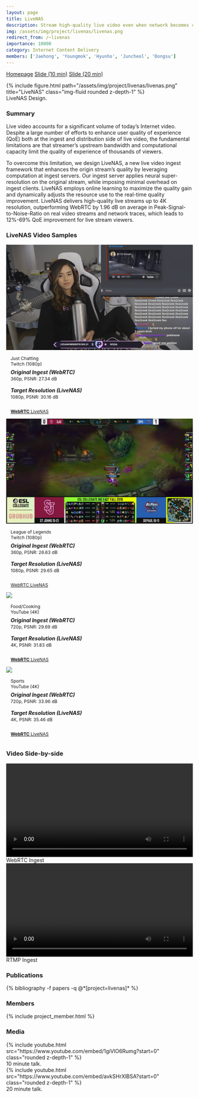 ```yaml
---
layout: page
title: LiveNAS
description: Stream high-quality live video even when network becomes congested.
img: /assets/img/project/livenas/livenas.png
redirect_from: /~livenas
importance: 10000
category: Internet Content Delivery
members: ['Jaehong', 'Youngmok', 'Hyunho', 'Juncheol', 'Dongsu']
---
```

<p class="profile-buttons">
    <a class="btn z-depth-0" href="https://web.inalab.net/~livenas">Homepage</a>
    <a class="btn z-depth-0" href="/assets/img/project/livenas/sigcomm2020-slide-livenas-short.pptx">Slide (10 min)</a>
    <a class="btn z-depth-0" href="/assets/img/project/livenas/sigcomm2020-slide-livenas-long.pptx">Slide (20 min)</a>
</p>

<div class="row justify-content-sm-center">
    <div class="col-md mt-3 col-md-6">
        {% include figure.html path="/assets/img/project/livenas/livenas.png" title="LiveNAS" class="img-fluid rounded z-depth-1" %}
        <div class="caption">
            LiveNAS Design.
        </div>
    </div>
</div>

<h3>Summary</h3>
Live video accounts for a significant volume of today’s Internet
video. Despite a large number of efforts to enhance user quality
of experience (QoE) both at the ingest and distribution side of live
video, the fundamental limitations are that streamer’s upstream
bandwidth and computational capacity limit the quality of experience of thousands of viewers.

To overcome this limitation, we design LiveNAS, a new live
video ingest framework that enhances the origin stream’s quality by leveraging computation at ingest servers. Our ingest server
applies neural super-resolution on the original stream, while imposing minimal overhead on ingest clients. LiveNAS employs online
learning to maximize the quality gain and dynamically adjusts the
resource use to the real-time quality improvement. LiveNAS delivers high-quality live streams up to 4K resolution, outperforming
WebRTC by 1.96 dB on average in Peak-Signal-to-Noise-Ratio on
real video streams and network traces, which leads to 12%-69% QoE
improvement for live stream viewers.

<h3 class="mt-5">LiveNAS Video Samples</h3>
<style>
    .content {
        padding: 1em;
        font-size: 12px;
    }

    .header {
        //font-weight: bold;
        font-size: 20px;
    }
    .meta {
        color: rgba(0,0,0,.4);
    }

    .description {
        margin-top: 5px;
    }

    .description h5 {
        font-weight: bold;
        font-size: 14px;
        line-height: 20px;
        margin-top: 14px;
        margin-bottom: 0;
    }
    .description h5:first-child {
        margin-top: 0;
    }

    .demo-video {
        display: block;
        width: 100%;
    }

</style>
<div class="row pt-2 mb-5 livenas">
    <div class="col-sm-3">
        <div class="ui card">
            <div class="image">
            <img src="/assets/img/project/livenas/jc.png">
            </div>
            <div class="content">
            <div class="header">Just Chatting</div>
            <div class="meta">
                <a>Twitch (1080p)</a>
            </div>
            <div class="description">
                <h5> Original Ingest (WebRTC) </h5> 360p,  PSNR: 27.34 dB 
                <h5> Target Resolution (LiveNAS) </h5> 1080p, PSNR: 30.16 dB
            </div>
            </div>
            <div class="extra content">
            <div class="ui two buttons">
                <a class="ui basic primary button" target="_blank" href="https://web.inalab.net/~livenas/video.html?video=WebRTC_justchat.mp4&amp;type=mp4"> <b>WebRTC</b> </a>
                <a class="ui basic green button" target="_blank" href="https://web.inalab.net/~livenas/video.html?video=LiveNAS_justchat.mp4&amp;type=mp4"> LiveNAS </a> 
            </div>
            </div>
        </div>
    </div>
    <div class="col-sm-3">
        <div class="card">
            <div class="image">
            <img src="/assets/img/project/livenas/lol.png">
            </div>
            <div class="content">
            <div class="header">League of Legends</div>
            <div class="meta">
                <a>Twitch (1080p)</a>
            </div>
            <div class="description">
                <h5> Original Ingest (WebRTC) </h5> 360p,  PSNR: 26.63 dB 
                <h5> Target Resolution (LiveNAS) </h5> 1080p, PSNR: 29.65 dB
            </div>
            </div>
            <div class="extra content">
            <div class="ui two buttons">
                <a class="ui basic primary button" target="_blank" href="https://web.inalab.net/~livenas/video.html?video=WebRTC_lol.mp4&amp;type=mp4"> WebRTC </a>
                <a class="ui basic green button" target="_blank" href="https://web.inalab.net/~livenas/video.html?video=LiveNAS_lol.mp4&amp;type=mp4"> LiveNAS </a> 
            </div>
            </div>
        </div>
    </div>
    <div class="col-sm-3">
        <div class="card">
            <div class="image">
            <img src="/assets/img/project/livenas/Food.png">
            </div>
            <div class="content">
            <div class="header">Food/Cooking</div>
            <div class="meta">
                <a>YouTube (4K)</a>
            </div>
            <div class="description">
                <h5> Original Ingest (WebRTC) </h5> 720p,  PSNR: 29.69 dB 
                <h5> Target Resolution (LiveNAS) </h5> 4K, PSNR: 31.83 dB
            </div>
            </div>
            <div class="extra content">
            <div class="ui two buttons">
                <a class="ui basic primary button" target="_blank" href="https://web.inalab.net/~livenas/video.html?video=WebRTC_food.mp4&amp;type=mp4"> <b>WebRTC</b> </a>
                <a class="ui basic green button" target="_blank" href="https://web.inalab.net/~livenas/video.html?video=LiveNAS_food.mp4&amp;type=mp4"> LiveNAS </a> 
            </div>
            </div>
        </div>
    </div>
    <div class="col-sm-3">
        <div class="card">
        <div class="image">
            <img src="/assets/img/project/livenas/sports.png">
        </div>
        <div class="content">
        <div class="header">Sports</div>
        <div class="meta">
            <a>YouTube (4K)</a>
        </div>
        <div class="description">
            <h5> Original Ingest (WebRTC) </h5> 720p,  PSNR: 33.96 dB 
            <h5> Target Resolution (LiveNAS) </h5> 4K, PSNR: 35.46 dB
        </div>
        </div>
        <div class="extra content">
        <div class="ui two buttons">
            <a class="ui basic primary button" target="_blank" href="https://web.inalab.net/~livenas/video.html?video=WebRTC_sport.mp4&amp;type=mp4"> <b>WebRTC</b> </a>
            <a class="ui basic green button" target="_blank" href="https://web.inalab.net/~livenas/video.html?video=LiveNAS_sport.mp4&amp;type=mp4"> LiveNAS </a> 
        </div>
        </div>
    </div>
    </div> 
</div>

<h3 class="mt-5">Video Side-by-side</h3>
<div class="row justify-content-sm-center">
    <div class="col-md mt-3 mt-md-0 col-md-6">
        <video src="https://web.inalab.net/~livenas/sigcomm2020-slide-demo-final-caption.mp4" controls="controls" preload="auto" class="demo-video">
        </video>
        <div class="caption">
            WebRTC Ingest
        </div>
    </div>
    <div class="col-md mt-3 mt-md-0 col-md-6">
        <video src="https://web.inalab.net/~livenas/demo_4K_caption.mp4" controls="controls"  preload="auto" class="demo-video">
        </video>
        <div class="caption">
            RTMP Ingest
        </div>
    </div>
</div>


<h3>Publications</h3>
<div class="publications">
{% bibliography -f papers -q @*[project=livenas]* %}
</div>

<h3 class="mt-3">Members</h3>
{% include project_member.html %}

<h3 class="mt-5">Media</h3>
<div class="row justify-content-sm-center">
    <div class="col-md mt-3 mt-md-0 col-md-6">
        {% include youtube.html src="https://www.youtube.com/embed/1giVlO6Rumg?start=0" class="rounded z-depth-1" %}
        <div class="caption">
            10 minute talk.
        </div>
    </div>
    <div class="col-md mt-3 mt-md-0 col-md-6">
        {% include youtube.html src="https://www.youtube.com/embed/avkSHrXlBSA?start=0" class="rounded z-depth-1" %}
        <div class="caption">
            20 minute talk.
        </div>
    </div>
</div>
